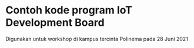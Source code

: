 # Contoh kode program IoT Development Board
Digunakan untuk workshop di kampus tercinta Polinema pada 28 Juni 2021
